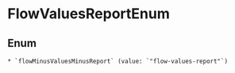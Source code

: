 
# FlowValuesReportEnum

## Enum


    * `flowMinusValuesMinusReport` (value: `"flow-values-report"`)



